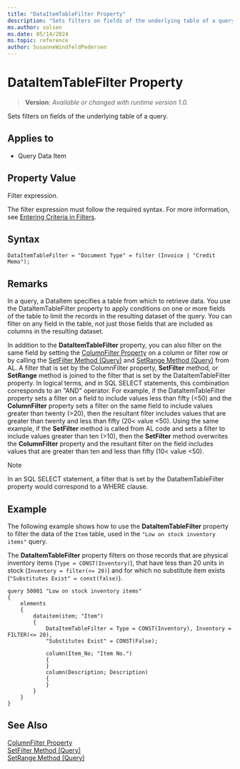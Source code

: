 ```yaml
---
title: "DataItemTableFilter Property"
description: "Sets filters on fields of the underlying table of a query."
ms.author: solsen
ms.date: 05/14/2024
ms.topic: reference
author: SusanneWindfeldPedersen
---
```

[//]: # (START>DO_NOT_EDIT)
[//]: # (IMPORTANT:Do not edit any of the content between here and the END>DO_NOT_EDIT.)
[//]: # (Any modifications should be made in the .xml files in the ModernDev repo.)
# DataItemTableFilter Property
> **Version**: _Available or changed with runtime version 1.0._

Sets filters on fields of the underlying table of a query.

## Applies to
-   Query Data Item

[//]: # (IMPORTANT: END>DO_NOT_EDIT)

## Property Value  

Filter expression.  
  
The filter expression must follow the required syntax. For more information, see [Entering Criteria in Filters](../devenv-entering-criteria-in-filters.md).  

## Syntax

```AL
DataItemTableFilter = "Document Type" = filter (Invoice | "Credit Memo");
```

## Remarks

In a query, a DataItem specifies a table from which to retrieve data. You use the DataItemTableFilter property to apply conditions on one or more fields of the table to limit the records in the resulting dataset of the query. You can filter on any field in the table, not just those fields that are included as columns in the resulting dataset.  
  
In addition to the **DataItemTableFilter** property, you can also filter on the same field by setting the [ColumnFilter Property](devenv-columnfilter-property.md) on a column or filter row or by calling the [SetFilter Method (Query)](../methods-auto/library.md) and [SetRange Method (Query\)](../methods-auto/library.md) from AL. A filter that is set by the ColumnFilter property, **SetFilter** method, or **SetRange** method is joined to the filter that is set by the DataItemTableFilter property. In logical terms, and in SQL SELECT statements, this combination corresponds to an "AND" operator. For example, if the DataItemTableFilter property sets a filter on a field to include values less than fifty \(\<50\) and the **ColumnFilter** property sets a filter on the same field to include values greater than twenty \(>20\), then the resultant filter includes values that are greater than twenty and less than fifty \(20\< value \<50\). Using the same example, if the **SetFilter** method is called from AL code and sets a filter to include values greater than ten \(>10\), then the **SetFilter** method overwrites the **ColumnFilter** property and the resultant filter on the field includes values that are greater than ten and less than fifty \(10\< value \<50\). 

> [!NOTE]  
> In an SQL SELECT statement, a filter that is set by the DataItemTableFilter property would correspond to a WHERE clause.

## Example  

The following example shows how to use the **DataItemTableFilter** property to filter the data of the `Item` table, used in the `"Low on stock inventory items"` query.

The **DataItemTableFilter** property filters on those records that are physical inventory items (`Type = CONST(Inventory)`), that have less than 20 units in stock (`Inventory = filter(<= 20)`) and for which no substitute item exists (`"Substitutes Exist" = const(false)`).

```AL
query 50001 "Low on stock inventory items"
{
    elements
    {
        dataitem(item; "Item")
        {
            DataItemTableFilter = Type = CONST(Inventory), Inventory = FILTER(<= 20),
            "Substitutes Exist" = CONST(False);

            column(Item_No; "Item No.")
            {
            }
            column(Description; Description)
            {
            }
        }
    }
}
```

## See Also

[ColumnFilter Property](devenv-columnfilter-property.md)  
[SetFilter Method (Query)](../methods-auto/library.md)  
[SetRange Method (Query\)](../methods-auto/library.md)